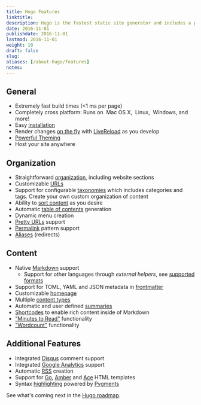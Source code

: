 ```yaml
---
title: Hugo Features
linktitle:
description: Hugo is the fastest static site generator and includes a powerful templating language, making it the appropriate choice for websites of all sizes and types.
date: 2016-11-01
publishdate: 2016-11-01
lastmod: 2016-11-01
weight: 10
draft: false
slug:
aliases: [/about-hugo/features]
notes:
---
```


## General

* Extremely fast build times (<1 ms per page)
* Completely cross platform: Runs on <i class="fa fa-apple"></i>&nbsp;Mac OS&nbsp;X, <i class="fa fa-linux"></i>&nbsp;Linux, <i class="fa fa-windows"></i>&nbsp;Windows, and more!
* Easy [installation](/overview/installing/)
* Render changes [on the fly](/overview/usage/) with [LiveReload](/extras/livereload/) as you develop
* [Powerful Theming][]
* Host your site anywhere

## Organization

  * Straightforward [organization](/project-organization), including website sections
  * Customizable [URLs](/extras/urls/)
  * Support for configurable [taxonomies](/taxonomies/overview/) which includes categories and tags.  Create your own custom organization of content
  * Ability to [sort content](/content/ordering/) as you desire
  * Automatic [table of contents](/extras/toc/) generation
  * Dynamic menu creation
  * [Pretty URLs](/extras/urls/) support
  * [Permalink](/extras/permalinks/) pattern support
  * [Aliases](/extras/aliases/) (redirects)

## Content

  * Native [Markdown](/content/example/) support
    * Support for other languages through _external helpers_, see [supported formats](/content/supported-formats)
  * Support for TOML, YAML and JSON metadata in [frontmatter](/content/front-matter/)
  * Customizable [homepage](/layout/homepage/)
  * Multiple [content types](/content/types/)
  * Automatic and user defined [summaries](/content/summaries/)
  * [Shortcodes](/extras/shortcodes/) to enable rich content inside of Markdown
  * ["Minutes to Read"](/layout/variables/) functionality
  * ["Wordcount"](/layout/variables/) functionality

## Additional Features

  * Integrated [Disqus](https://disqus.com/) comment support
  * Integrated [Google Analytics](https://google-analytics.com/) support
  * Automatic [RSS](/layout/rss/) creation
  * Support for [Go](http://golang.org/pkg/html/template/), [Amber](https://github.com/eknkc/amber) and [Ace](https://github.com/yosssi/ace) HTML templates
  * Syntax [highlighting](/extras/highlighting/) powered by [Pygments](http://pygments.org/)

See what's coming next in the [Hugo roadmap][].

[Powerful Theming]: /themes
[Hugo roadmap]: /about/roadmap